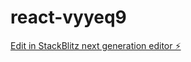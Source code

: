 # react-vyyeq9

[Edit in StackBlitz next generation editor ⚡️](https://stackblitz.com/~/github.com/shivaliSingh13/react-vyyeq9)